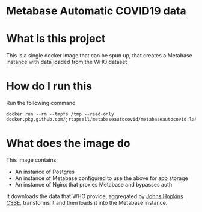 # Metabase Automatic COVID19 data

# What is this project
This is a single docker image that can be spun up, that creates a Metabase instance with data loaded from the WHO dataset

# How do I run this
Run the following command

    docker run --rm --tmpfs /tmp --read-only docker.pkg.github.com/jrtapsell/metabaseautocovid/metabaseautocovid:latest

# What does the image do

This image contains:
- An instance of Postgres
- An instance of Metabase configured to use the above for app storage
- An instance of Nginx that proxies Metabase and bypasses auth

It downloads the data that WHO provide, aggregated by [Johns Hopkins CSSE](https://github.com/CSSEGISandData/COVID-19), transforms it and then loads it into the Metabase instance.
